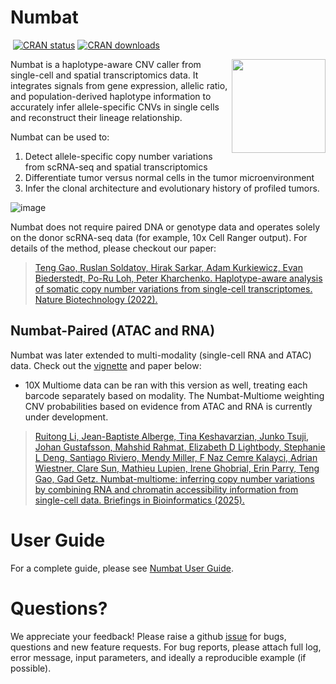 # Numbat

<!-- badges: start -->
[![<kharchenkolab>](https://circleci.com/gh/kharchenkolab/numbat.svg?style=svg)](https://app.circleci.com/pipelines/github/kharchenkolab/numbat)
[![CRAN status](https://www.r-pkg.org/badges/version/numbat)](https://cran.r-project.org/package=numbat)
[![CRAN downloads](https://cranlogs.r-pkg.org/badges/numbat)](https://cran.r-project.org/package=numbat)
<!-- badges: end -->

<img src="logo.png" align="right" width="150">

Numbat is a haplotype-aware CNV caller from single-cell and spatial transcriptomics data. It integrates signals from gene expression, allelic ratio, and population-derived haplotype information to accurately infer allele-specific CNVs in single cells and reconstruct their lineage relationship. 

Numbat can be used to:
 1. Detect allele-specific copy number variations from scRNA-seq and spatial transcriptomics
 2. Differentiate tumor versus normal cells in the tumor microenvironment 
 3. Infer the clonal architecture and evolutionary history of profiled tumors. 

![image](https://user-images.githubusercontent.com/13375875/153020818-2e782689-09db-427f-ad98-2c175021a936.png)

Numbat does not require paired DNA or genotype data and operates solely on the donor scRNA-seq data (for example, 10x Cell Ranger output). For details of the method, please checkout our paper:

> [Teng Gao, Ruslan Soldatov, Hirak Sarkar, Adam Kurkiewicz, Evan Biederstedt, Po-Ru Loh, Peter Kharchenko. Haplotype-aware analysis of somatic copy number variations from single-cell transcriptomes. Nature Biotechnology (2022).](https://www.nature.com/articles/s41587-022-01468-y)

## Numbat-Paired (ATAC and RNA)
Numbat was later extended to multi-modality (single-cell RNA and ATAC) data. Check out the [vignette](https://kharchenkolab.github.io/numbat/articles/numbat-multiome.html) and paper below:
- 10X Multiome data can be ran with this version as well, treating each barcode separately based on modality. The Numbat-Multiome weighting CNV probabilities based on evidence from ATAC and RNA is currently under development.

> [Ruitong Li, Jean-Baptiste Alberge, Tina Keshavarzian, Junko Tsuji, Johan Gustafsson, Mahshid Rahmat, Elizabeth D Lightbody, Stephanie L Deng, Santiago Riviero, Mendy Miller, F Naz Cemre Kalayci, Adrian Wiestner, Clare Sun, Mathieu Lupien, Irene Ghobrial, Erin Parry, Teng Gao, Gad Getz. Numbat-multiome: inferring copy number variations by combining RNA and chromatin accessibility information from single-cell data. Briefings in Bioinformatics (2025).](https://academic.oup.com/bib/article/26/5/bbaf516/8290422)


# User Guide
For a complete guide, please see [Numbat User Guide](https://kharchenkolab.github.io/numbat/).

# Questions?
We appreciate your feedback! Please raise a github [issue](https://github.com/kharchenkolab/numbat/issues) for bugs, questions and new feature requests. For bug reports, please attach full log, error message, input parameters, and ideally a reproducible example (if possible).

